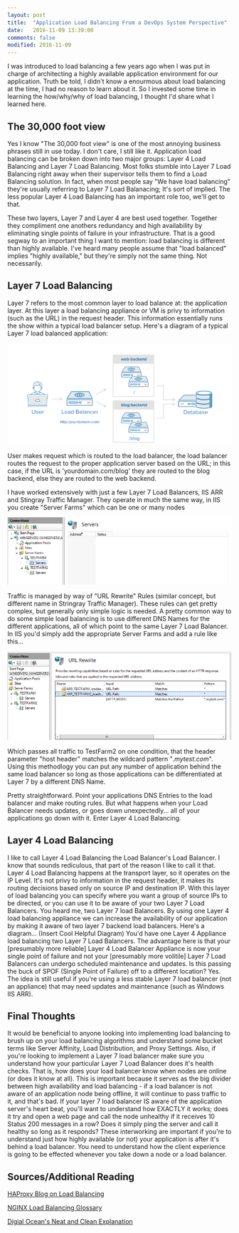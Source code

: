 ```yaml
---
layout: post
title:  "Application Load Balancing From a DevOps System Perspective"
date:   2016-11-09 13:39:00
comments: false
modified: 2016-11-09
---
```


I was introduced to load balancing a few years ago when I was put in charge of architecting a highly available application environment for our application. Truth be told, I didn't know a enourmous about load balancing at the time, I had no reason to learn about it. So I invested some time in learning the how/why/why of load balancing, I thought I'd share what I learned here. 

##	The 30,000 foot view
Yes I know "The 30,000 foot view" is one of the most annoying business phrases still in use today. I don't care, I still like it. Application load balancing can be broken down into two major groups: Layer 4 Load Balancing and Layer 7 Load Balancing. Most folks stumble into Layer 7 Load Balancing right away when their supervisor tells them to find a Load Balancing solution. In fact, when most people say "We have load balancing" they're usually referring to Layer 7 Load Balanacing; It's sort of implied. The less popular Layer 4 Load Balancing has an important role too, we'll get to that. 

These two layers, Layer 7 and Layer 4 are best used together. Together they compliment one anothers redundancy and high availability by eliminating single points of failure in your infrastructure. That is a good segway to an important thing I want to mention: load balancing is different than highly available. I've heard many people assume that "load balanced" implies "highly available," but they're simply not the same thing. Not necessarily.

## Layer 7 Load Balancing
Layer 7 refers to the most common layer to load balance at: the application layer. At this layer a load balancing appliance or VM is privy to information (such as the URL) in the request header. This information essentially runs the show within a typical load balancer setup. Here's a diagram of a typical Layer 7 load balanced application:

![Layer7LoadBalancedApplication](/images/layer7loadbalancing.png)

User makes request which is routed to the load balancer, the load balancer routes the request to the proper application server based on the URL; in this case, if the URL is 'yourdomain.com/blog' they are routed to the blog backend, else they are routed to the web backend. 

I have worked extensively with just a few Layer 7 Load Balancers, IIS ARR and Stingray Traffic Manager. They operate in much the same way, in IIS you create "Server Farms" which can be one or many nodes

![IISServerFarms](/images/IISServerFarms.PNG)

Traffic is managed by way of "URL Rewrite" Rules (similar concept, but different name in Stringray Traffic Manager). These rules can get pretty complex, but generally only simple logic is needed. A pretty common way to do some simple load balancing is to use different DNS Names for the different applications, all of which point to the same Layer 7 Load Balancer. In IIS you'd simply add the appropriate Server Farms and add a rule like this... 

![IISRoutingRules](/images/IISRoutingRules.PNG)

Which passes all traffic to TestFarm2 on one condition, that the header parameter "host header" matches the wildcard pattern "*.mytest.com*". Using this methodlogy you can put any number of application behind the same load balancer so long as those applications can be differentiated at Layer 7 by a different DNS Name. 

Pretty straightforward. Point your applications DNS Entries to the load balancer and make routing rules. But what happens when your Load Balancer needs updates, or goes down unexpectedly... all of your applications go down with it. Enter Layer 4 Load Balancing.

## Layer 4 Load Balancing
I like to call Layer 4 Load Balancing the Load Balancer's Load Balancer. I know that sounds rediculous, that part of the reason I like to call it that. Layer 4 Load Balancing happens at the transport layer, so it operates on the IP Level. It's not privy to information in the request header, it makes its routing decisions based only on source IP and destination IP. With this layer of load balancing you can specify where you want a group of source IPs to be directed, or you can use it to be aware of your two Layer 7 Load Balancers. You heard me, two Layer 7 load Balancers. By using one Layer 4 load balancing appliance we can increase the availability of our application by making it aware of two layer 7 backend load balancers. Here's a diagram... 
(Insert Cool Helpful Diagram)
You'd have one Layer 4 Appliance load balancing two Layer 7 Load Balancers. The advantage here is that your [presumably more reliable] Layer 4 Load Balancer Appliance is now your single point of failure and not your [presumably more volitile] Layer 7 Load Balancers can undergo scheduled maintenance and updates. Is this passing the buck of SPOF (Single Point of Failure) off to a different location? Yes. The idea is still useful if you're using a less stable Layer 7 load balancer (not an appliance) that may need updates and maintenance (such as Windows IIS ARR). 

## Final Thoughts 
It would be beneficial to anyone looking into implementing load balancing to brush up on your load balancing algorithms and understand some bucket terms like Server Affinity, Load Distribution, and Proxy Settings. Also, if you're looking to implement a Layer 7 load balancer make sure you understand how your particular Layer 7 Load Balancer does it's health checks. That is, how does your load balancer know when nodes are online (or does it know at all). This is important because it serves as the big divider between high availability and load balancing - if a load balancer is not aware of an application node being offline, it will continue to pass traffic to it, and that's bad. If your layer 7 load balancer IS aware of the application server's heart beat, you'll want to understand how EXACTLY it works; does it try and open a web page and call the node unhealthy if it receives 10 Status 200 messages in a row? Does it simply ping the server and call it healthy so long as it responds? These interworking are important if you're to understand just how highly available (or not) your application is after it's behind a load balancer. You need to understand how the client experience is going to be effected whenever you take down a node or a load balancer. 

## Sources/Additional Reading
[HAProxy Blog on Load Balancing](http://blog.haproxy.com/loadbalancing-faq/)

[NGINX Load Balancing Glossary](https://www.nginx.com/resources/glossary/layer-4-load-balancing/)

[Digial Ocean's Neat and Clean Explanation](https://www.digitalocean.com/community/tutorials/an-introduction-to-haproxy-and-load-balancing-concepts)

